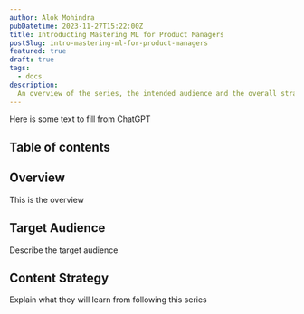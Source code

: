 ```yaml
---
author: Alok Mohindra
pubDatetime: 2023-11-27T15:22:00Z
title: Introducting Mastering ML for Product Managers
postSlug: intro-mastering-ml-for-product-managers
featured: true
draft: true
tags:
  - docs
description:
  An overview of the series, the intended audience and the overall strategy for the topic
---
```


Here is some text to fill from ChatGPT

## Table of contents

## Overview

This is the overview

## Target Audience

Describe the target audience

## Content Strategy

Explain what they will learn from following this series

